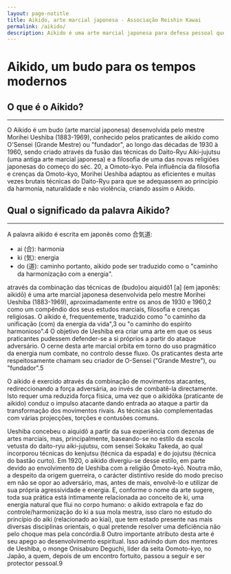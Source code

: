 ```yaml
---
layout: page-notitle
title: Aikido, arte marcial japonesa - Associação Reishin Kawai
permalink: /aikido/
description: Aikido é uma arte marcial japonesa para defesa pessoal que tem por princípio usar a força do adversário contra ele mesmo.
---
```


# Aikido, um budo para os tempos modernos


## O que é o Aikido?
---
O Aikido é um budo (arte marcial japonesa) desenvolvida pelo mestre Morihei Ueshiba (1883-1969), conhecido pelos praticantes de aikido
como O'Sensei (Grande Mestre) ou "fundador", ao longo das décadas de 1930 à 1960, sendo criado através da fusão das técnicas do Daito-Ryu
Aiki-jujutsu (uma antiga arte marcial japonesa) e a filosofia de uma das novas religiões japonesas do começo do séc. 20, a Omoto-kyo.
Pela influência da filosofia e crenças da Omoto-kyo, Morihei Ueshiba adaptou as eficientes e muitas vezes brutais técnicas do Daito-Ryu
para que se adequassem ao princípio da harmonia, naturalidade e não violência, criando assim o Aikido. 

## Qual o significado da palavra Aikido?
---
A palavra aikido é escrita em japonês como 合気道:
   - ai (合): harmonia
   - ki (気): energia
   - do (道): caminho
portanto, aikido pode ser traduzido como o "caminho da harmonização com a energia".





através da combinação das técnicas de  (budo)ou aiquidô1 [a] (em japonês:  aikidō) é uma arte marcial japonesa desenvolvida pelo mestre Morihei Ueshiba (1883-1969),
aproximadamente entre os anos de 1930 e 1960,2 como um compêndio dos seus estudos marciais, filosofia e crenças religiosas. O aikido é,
frequentemente, traduzido como "o caminho da unificação (com) da energia da vida",3 ou "o caminho do espírito harmonioso".4 O objetivo
de Ueshiba era criar uma arte em que os seus praticantes pudessem defender-se a si próprios a partir do ataque adversário. O cerne desta
arte marcial orbita em torno do uso pragmático da energia num combate, no controlo desse fluxo. Os praticantes desta arte respeitosamente
 chamam seu criador de O-Sensei ("Grande Mestre"), ou "fundador".5

O aikido é exercido através da combinação de movimentos atacantes, redireccionando a força adversária,
ao invés de combatê-la directamente. Isto requer uma reduzida força física, uma vez que o aikidōka
(praticante de aikido) conduz o impulso atacante dando entrada ao ataque a partir da transformação
dos movimentos rivais. As técnicas são complementadas com várias projecções, torções e contusões comuns.

Ueshiba concebeu o aiquidô a partir da sua experiência com dezenas de artes marciais, mas, principalmente,
baseando-se no estilo da escola vetusta do daito-ryu aiki-jujutsu, com sensei Sokaku Takeda, ao qual
incorporou técnicas do kenjutsu (técnica da espada) e do jojutsu (técnica do bastão curto). Em 1920,
o aikido divergiu-se desse estilo, em parte devido ao envolvimento de Ueshiba com a religião Ōmoto-kyō.
Noutra mão, a despeito da origem guerreira, o carácter distintivo reside do modo preciso em não se opor
ao adversário, mas, antes de mais, envolvê-lo e utilizar de sua própria agressividade e energia. E,
conforme o nome da arte sugere, toda sua prática está intimamente relacionada ao conceito de ki, uma
energia natural que flui no corpo humano: o aikido extrapola e faz do controle/harmonização do ki a
sua mola mestra, isso claro no estudo do princípio do aiki (relacionado ao kiai), que tem estado
presente nas mais diversas disciplinas orientais, o qual pretende resolver uma deficiência não pelo
choque mas pela concórdia.8 Outro importante atributo desta arte é seu apego ao desenvolvimento espiritual.
Isso advindo dum dos mentores de Ueshiba, o monge Onisaburo Deguchi, líder da seita Oomoto-kyo, no Japão,
a quem, depois de um encontro fortuito, passou a seguir e ser protector pessoal.9
